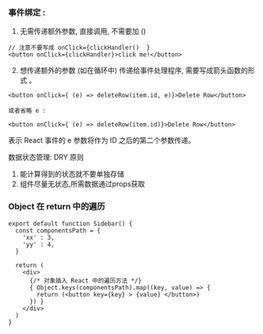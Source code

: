 ### 事件绑定 :

1. 无需传递额外参数, 直接调用, 不需要加 ()

```react
// 注意不要写成 onClick={clickHandler()  }
<button onClick={clickHandler}>click me!</button>  
```



2. 想传递额外的参数 (如在循环中) 传递给事件处理程序, 需要写成箭头函数的形式 。

```react
<button onClick={ (e) => deleteRow(item.id, e)}>Delete Row</button>

或者省略 e : 

<button onClick={ (e) => deleteRow(item.id)}>Delete Row</button>
```

表示 React 事件的 e 参数将作为 ID 之后的第二个参数传递。





数据状态管理: DRY 原则

1. 能计算得到的状态就不要单独存储
2. 组件尽量无状态,所需数据通过props获取







### Object 在 return 中的遍历

```react
export default function Sidebar() {
  const componentsPath = {
    'xx' : 3,
    'yy' : 4,
  }

  return (
    <div>
      {/* 对象插入 React 中的遍历方法 */}
      { Object.keys(componentsPath).map((key, value) => {
        return (<button key={key} > {value} </button>)
      }) }
    </div>
  )
}
```

